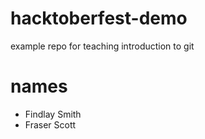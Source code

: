 # hacktoberfest-demo
example repo for teaching introduction to git
# names
- Findlay Smith
- Fraser Scott

